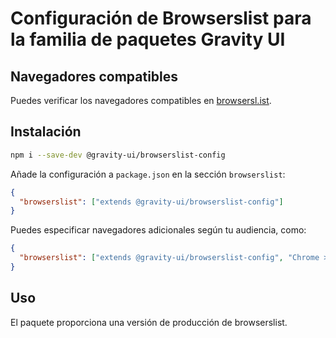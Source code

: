 # Configuración de Browserslist para la familia de paquetes Gravity UI

## Navegadores compatibles

Puedes verificar los navegadores compatibles en [browsersl.ist](https://browsersl.ist/#q=last%202%20major%20versions%20and%20last%202%20years%20and%20fully%20supports%20es6%20and%20%3E%200.05%25%0Anot%20dead%0Anot%20op_mini%20all%0Anot%20and_qq%20%3E%200%0Anot%20and_uc%20%3E%200%0AFirefox%20ESR%0AChrome%20%3E%200%20and%20last%202%20years%20and%20%3E%200.05%25%0ASafari%20%3E%200%20and%20last%202%20years%20and%20%3E%200.05%25%0AFirefox%20%3E%200%20and%20last%202%20years%20and%20%3E%200.01%25).

## Instalación

```bash
npm i --save-dev @gravity-ui/browserslist-config
```

Añade la configuración a `package.json` en la sección `browserslist`:

```json
{
  "browserslist": ["extends @gravity-ui/browserslist-config"]
}
```

Puedes especificar navegadores adicionales según tu audiencia, como:

```json
{
  "browserslist": ["extends @gravity-ui/browserslist-config", "Chrome >= 100", "Firefox >= 100"]
}
```

## Uso

El paquete proporciona una versión de producción de browserslist.
